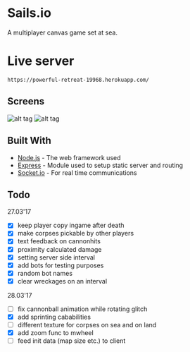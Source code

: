 # Sails.io
A multiplayer canvas game set at sea.

# Live server

```
https://powerful-retreat-19968.herokuapp.com/
```

## Screens
![alt tag](https://i.gyazo.com/1a5b49d40f47cb1426e35d94c7f6b8bc.png)
![alt tag](https://i.gyazo.com/6db009aeeca87ba1a97f09c0d7311d75.png)

## Built With

* [Node.js](https://nodejs.org/en/) - The web framework used
* [Express](https://maven.apache.org/) - Module used to setup static server and routing
* [Socket.io](https://rometools.github.io/rome/) - For real time communications

## Todo
27.03'17
- [x] keep player copy ingame after death
- [x] make corpses pickable by other players
- [x] text feedback on cannonhits
- [x] proximity calculated damage
- [x] setting server side interval
- [x] add bots for testing purposes
- [x] random bot names
- [x] clear wreckages on an interval

28.03'17
- [ ] fix cannonball animation while rotating glitch
- [x] add sprinting cababilities
- [ ] different texture for corpses on sea and on land
- [x] add zoom func to mwheel
- [ ] feed init data (map size etc.) to client